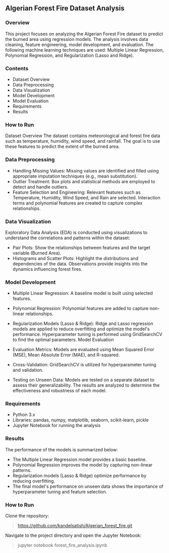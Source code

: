## Algerian Forest Fire Dataset Analysis

### Overview
This project focuses on analyzing the Algerian Forest Fire dataset to predict the burned area using regression models. The analysis involves data cleaning, feature engineering, model development, and evaluation. The following machine learning techniques are used: Multiple Linear Regression, Polynomial Regression, and Regularization (Lasso and Ridge).

### Contents
* Dataset Overview
* Data Preprocessing
* Data Visualization
* Model Development
* Model Evaluation
* Requirements
* Results


### How to Run
Dataset Overview
The dataset contains meteorological and forest fire data such as temperature, humidity, wind speed, and rainfall. The goal is to use these features to predict the extent of the burned area.

### Data Preprocessing
* Handling Missing Values: Missing values are identified and filled using appropriate imputation techniques (e.g., mean substitution).
* Outlier Treatment: Box plots and statistical methods are employed to detect and handle outliers.
* Feature Selection and Engineering: Relevant features such as Temperature, Humidity, Wind Speed, and Rain are selected. Interaction terms and polynomial features are created to capture complex relationships.
  
### Data Visualization
Exploratory Data Analysis (EDA) is conducted using visualizations to understand the correlations and patterns within the dataset:

* Pair Plots: Show the relationships between features and the target variable (Burned Area).
* Histograms and Scatter Plots: Highlight the distributions and dependencies of the data.
Observations provide insights into the dynamics influencing forest fires.

### Model Development
* Multiple Linear Regression:
A baseline model is built using selected features.

* Polynomial Regression:
Polynomial features are added to capture non-linear relationships.
* Regularization Models (Lasso & Ridge):
Ridge and Lasso regression models are applied to reduce overfitting and optimize the model's performance.
Hyperparameter tuning is performed using GridSearchCV to find the optimal parameters.
Model Evaluation
* Evaluation Metrics: Models are evaluated using Mean Squared Error (MSE), Mean Absolute Error (MAE), and R-squared.
* Cross-Validation: GridSearchCV is utilized for hyperparameter tuning and validation.
* Testing on Unseen Data: Models are tested on a separate dataset to assess their generalizability. The results are analyzed to determine the effectiveness and robustness of each model.

  
### Requirements
* Python 3.x
* Libraries: pandas, numpy, matplotlib, seaborn, scikit-learn, pickle
* Jupyter Notebook for running the analysis

### Results
The performance of the models is summarized below:

* The Multiple Linear Regression model provides a basic baseline.
* Polynomial Regression improves the model by capturing non-linear patterns.
* Regularization models (Lasso & Ridge) optimize performance by reducing overfitting.
* The final model's performance on unseen data shows the importance of hyperparameter tuning and feature selection.

### How to Run
Clone the repository:
> https://github.com/kandelsatish/Algerian_forest_fire.git

Navigate to the project directory and open the Jupyter Notebook:
> jupyter notebook forest_fire_analysis.ipynb


